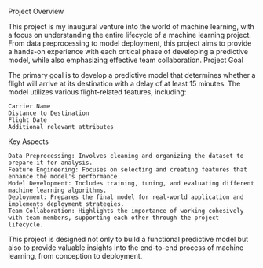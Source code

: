 Project Overview

This project is my inaugural venture into the world of machine learning, with a focus on understanding the entire lifecycle of a machine learning project. From data preprocessing to model deployment, this project aims to provide a hands-on experience with each critical phase of developing a predictive model, while also emphasizing effective team collaboration.
Project Goal

The primary goal is to develop a predictive model that determines whether a flight will arrive at its destination with a delay of at least 15 minutes. The model utilizes various flight-related features, including:

    Carrier Name
    Distance to Destination
    Flight Date
    Additional relevant attributes

Key Aspects

    Data Preprocessing: Involves cleaning and organizing the dataset to prepare it for analysis.
    Feature Engineering: Focuses on selecting and creating features that enhance the model's performance.
    Model Development: Includes training, tuning, and evaluating different machine learning algorithms.
    Deployment: Prepares the final model for real-world application and implements deployment strategies.
    Team Collaboration: Highlights the importance of working cohesively with team members, supporting each other through the project lifecycle.

This project is designed not only to build a functional predictive model but also to provide valuable insights into the end-to-end process of machine learning, from conception to deployment.
